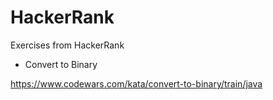 # HackerRank
Exercises from HackerRank

* Convert to Binary

https://www.codewars.com/kata/convert-to-binary/train/java

